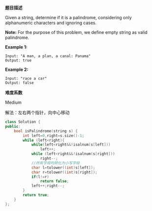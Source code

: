 **题目描述**   

Given a string, determine if it is a palindrome, considering only alphanumeric characters and ignoring cases.

**Note:** For the purpose of this problem, we define empty string as valid palindrome.

**Example 1:**

```
Input: "A man, a plan, a canal: Panama"
Output: true
```

**Example 2:**

```
Input: "race a car"
Output: false
```

**难度系数**    

Medium 

解法：左右两个指针，向中心移动

```c++
class Solution {
public:
    bool isPalindrome(string s) {
        int left=0,right=s.size()-1;
        while (left<right){
            while(left<right&&!isalnum(s[left]))
                left++;
            while (left<right&&!isalnum(s[right]))
                right--;
            //所有字母均转化为小写字母
            char l=tolower((int)s[left]);
            char r=tolower((int)s[right]);
            if(l!=r)
                return false;
            left++;right--;
        }
        return true;
    }
};
```